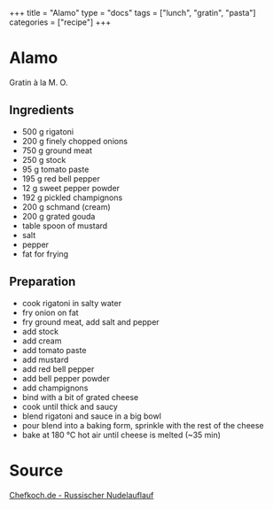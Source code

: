 +++
title = "Alamo"
type = "docs"
tags = ["lunch", "gratin", "pasta"]
categories = ["recipe"]
+++

# Alamo

Gratin à la M. O.

## Ingredients

- 500 g rigatoni
- 200 g finely chopped onions
- 750 g ground meat
- 250 g stock
- 95 g tomato paste
- 195 g red bell pepper
- 12 g sweet pepper powder
- 192 g pickled champignons
- 200 g schmand (cream)
- 200 g grated gouda
- table spoon of mustard
- salt
- pepper
- fat for frying

## Preparation

- cook rigatoni in salty water
- fry onion on fat
- fry ground meat, add salt and pepper
- add stock
- add cream
- add tomato paste
- add mustard
- add red bell pepper
- add bell pepper powder
- add champignons
- bind with a bit of grated cheese
- cook until thick and saucy
- blend rigatoni and sauce in a big bowl
- pour blend into a baking form, sprinkle with the rest of the cheese
- bake at 180 °C hot air until cheese is melted (~35 min)

# Source

[Chefkoch.de - Russischer Nudelauflauf][chef]

[chef]: https://www.chefkoch.de/rezepte/1234631228392410/Russischer-Nudelauflauf.html
